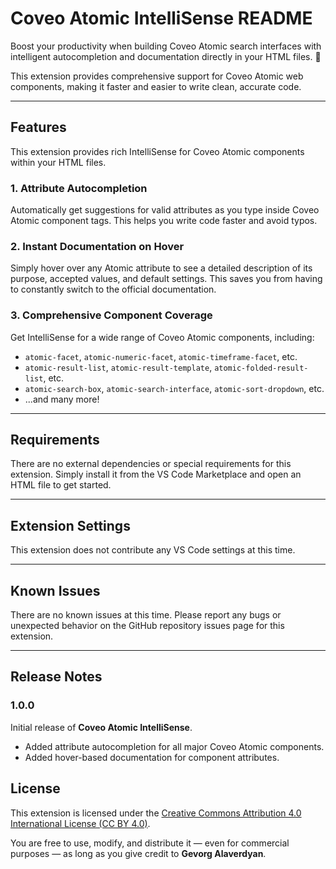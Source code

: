 # Coveo Atomic IntelliSense README

Boost your productivity when building Coveo Atomic search interfaces with intelligent autocompletion and documentation directly in your HTML files. 🚀

This extension provides comprehensive support for Coveo Atomic web components, making it faster and easier to write clean, accurate code.

-----

## Features

This extension provides rich IntelliSense for Coveo Atomic components within your HTML files.

### 1\. Attribute Autocompletion

Automatically get suggestions for valid attributes as you type inside Coveo Atomic component tags. This helps you write code faster and avoid typos.

### 2\. Instant Documentation on Hover

Simply hover over any Atomic attribute to see a detailed description of its purpose, accepted values, and default settings. This saves you from having to constantly switch to the official documentation.

### 3\. Comprehensive Component Coverage

Get IntelliSense for a wide range of Coveo Atomic components, including:

  * `atomic-facet`, `atomic-numeric-facet`, `atomic-timeframe-facet`, etc.
  * `atomic-result-list`, `atomic-result-template`, `atomic-folded-result-list`, etc.
  * `atomic-search-box`, `atomic-search-interface`, `atomic-sort-dropdown`, etc.
  * ...and many more\!

-----

## Requirements

There are no external dependencies or special requirements for this extension. Simply install it from the VS Code Marketplace and open an HTML file to get started.

-----

## Extension Settings

This extension does not contribute any VS Code settings at this time.

-----

## Known Issues

There are no known issues at this time. Please report any bugs or unexpected behavior on the GitHub repository issues page for this extension.

-----

## Release Notes

### 1.0.0

Initial release of **Coveo Atomic IntelliSense**.

  * Added attribute autocompletion for all major Coveo Atomic components.
  * Added hover-based documentation for component attributes.

## License

This extension is licensed under the [Creative Commons Attribution 4.0 International License (CC BY 4.0)](https://creativecommons.org/licenses/by/4.0/).

You are free to use, modify, and distribute it — even for commercial purposes — as long as you give credit to **Gevorg Alaverdyan**.

